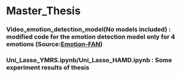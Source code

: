 # Master_Thesis
### Video_emotion_detection_model(No models included) : modified code for the emotion detection model only for 4 emotions (Source:[Emotion-FAN](https://github.com/Open-Debin/Emotion-FAN))
### Uni_Lasso_YMRS.ipynb/Uni_Lasso_HAMD.ipynb : Some experiment results of thesis
